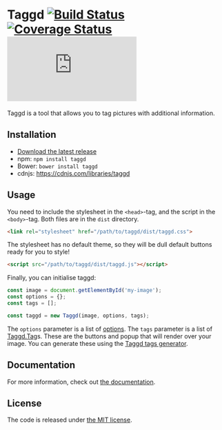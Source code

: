 # Taggd [![Build Status](http://img.shields.io/travis/timseverien/taggd.svg)](https://travis-ci.org/timseverien/taggd) [![Coverage Status](http://img.shields.io/coveralls/timseverien/taggd.svg)](https://coveralls.io/r/timseverien/taggd) ![Library Size](https://badge-size.herokuapp.com/timseverien/taggd/master/dist/taggd.min.js?compression=gzip)

Taggd is a tool that allows you to tag pictures with additional information.

## Installation

* [Download the latest release](https://github.com/timseverien/taggd/archive/master.zip)
* npm: `npm install taggd`
* Bower: `bower install taggd`
* cdnjs: https://cdnjs.com/libraries/taggd 

## Usage

You need to include the stylesheet in the `<head>`-tag, and the script in the `<body>`-tag. Both files are in the `dist` directory.

```html
<link rel="stylesheet" href="/path/to/taggd/dist/taggd.css">
```

The stylesheet has no default theme, so they will be dull default buttons ready for you to style!

```html
<script src="/path/to/taggd/dist/taggd.js"></script>
```

Finally, you can initialise taggd:

```js
const image = document.getElementById('my-image');
const options = {};
const tags = [];

const taggd = new Taggd(image, options, tags);
```

The `options` parameter is a list of [options](https://doclets.io/timseverien/taggd/master/options). The `tags` parameter is a list of [Taggd.Tag](https://doclets.io/timseverien/taggd/master#dl-Tag)s. These are the buttons and popup that will render over your image. You can generate these using the [Taggd tags generator](https://timseverien.github.io/taggd/v3/generator).

## Documentation

For more information, check out [the documentation](https://doclets.io/timseverien/taggd/master/overview).

## License

The code is released under [the MIT license](https://github.com/timseverien/taggd/blob/LICENSE.txt).
